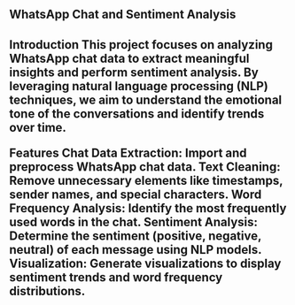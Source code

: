 <h2>WhatsApp Chat and Sentiment Analysis<h2>
Introduction
This project focuses on analyzing WhatsApp chat data to extract meaningful insights and perform sentiment analysis. By leveraging natural language processing (NLP) techniques, we aim to understand the emotional tone of the conversations and identify trends over time.

Features
Chat Data Extraction: Import and preprocess WhatsApp chat data.
Text Cleaning: Remove unnecessary elements like timestamps, sender names, and special characters.
Word Frequency Analysis: Identify the most frequently used words in the chat.
Sentiment Analysis: Determine the sentiment (positive, negative, neutral) of each message using NLP models.
Visualization: Generate visualizations to display sentiment trends and word frequency distributions.
